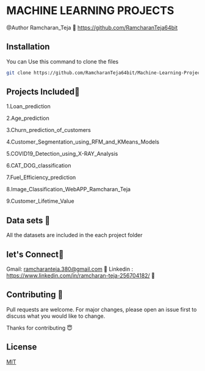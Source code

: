 # MACHINE LEARNING PROJECTS

@Author Ramcharan_Teja
📝  https://github.com/RamcharanTeja64bit

## Installation

You can Use this command to clone the files 

```bash
git clone https://github.com/RamcharanTeja64bit/Machine-Learning-Projects.git
```

## Projects Included💎

1.Loan_prediction

2.Age_prediction

3.Churn_prediction_of_customers

4.Customer_Segmentation_using_RFM_and_KMeans_Models

5.COVID19_Detection_using_X-RAY_Analysis

6.CAT_DOG_classification

7.Fuel_Efficiency_prediction

8.Image_Classification_WebAPP_Ramcharan_Teja

9.Customer_Lifetime_Value
## Data sets	📖 
All the datasets are included in the each project folder

## let's Connect💫 
Gmail: ramcharanteja.380@gmail.com 🔮 
Linkedin : https://www.linkedin.com/in/ramcharan-teja-256704182/ 🔆 


## Contributing 📝
Pull requests are welcome. For major changes, please open an issue first to discuss what you would like to change.

Thanks for contributing  😇

## License
[MIT](https://choosealicense.com/licenses/mit/)
